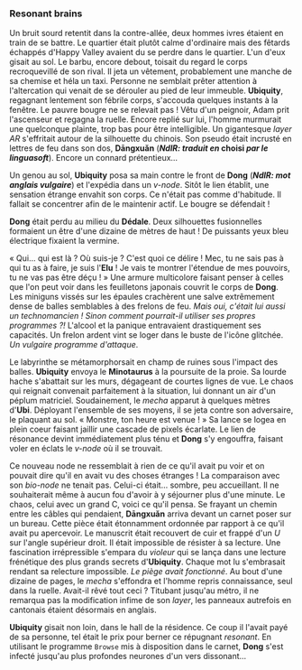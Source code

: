 ### Resonant brains

Un bruit sourd retentit dans la contre-allée, deux hommes ivres étaient en train de se battre. Le quartier était plutôt calme d'ordinaire mais des fêtards échappés d'Happy Valley avaient du se perdre dans le quartier. L'un d'eux gisait au sol. Le barbu, encore debout, toisait du regard le corps recroquevillé de son rival. Il jeta un vêtement, probablement une manche de sa chemise et héla un taxi. Personne ne semblait prêter attention à l'altercation qui venait de se dérouler au pied de leur immeuble. **Ubiquity**, regagnant lentement son fébrile corps, s'accouda quelques instants à la fenêtre. Le pauvre bougre ne se relevait pas ! Vêtu d'un peignoir, Adam prit l'ascenseur et regagna la ruelle. Encore replié sur lui, l'homme murmurait une quelconque plainte, trop bas pour être intelligible. Un gigantesque _layer AR_ s'effritait autour de la silhouette du chinois. Son pseudo était incrusté en lettres de feu dans son dos, **Dāngxuǎn** (**_NdlR: traduit en_ choisi _par le linguasoft_**). Encore un connard prétentieux...

Un genou au sol, **Ubiquity** posa sa main contre le front de **Dong** (**_NdlR: mot anglais vulgaire_**) et l'expédia dans un _v-node_. Sitôt le lien établit, une sensation étrange envahit son corps. Ce n'était pas comme d'habitude. Il fallait se concentrer afin de le maintenir actif. Le bougre se défendait !

**Dong** était perdu au milieu du **Dédale**. Deux silhouettes fusionnelles formaient un être d'une dizaine de mètres de haut ! De puissants yeux bleu électrique fixaient la vermine.

« Qui... qui est là ? Où suis-je ? C'est quoi ce délire ! Mec, tu ne sais pas à qui tu as à faire, je suis l'**Elu** ! Je vais te montrer l'étendue de mes pouvoirs, tu ne vas pas être déçu ! » Une armure multicolore faisant penser à celles que l'on peut voir dans les feuilletons japonais couvrit le corps de **Dong**. Les miniguns vissés sur les épaules crachèrent une salve extrêmement dense de balles semblables à des frelons de feu. _Mais oui, c'était lui aussi un technomancien ! Sinon comment pourrait-il utiliser ses propres programmes ?!_ L'alcool et la panique entravaient drastiquement ses capacités. Un frelon ardent vint se loger dans le buste de l'icône glitchée. _Un vulgaire programme d'attaque_.

Le labyrinthe se métamorphorsait en champ de ruines sous l'impact des balles. **Ubiquity** envoya le **Minotaurus** à la poursuite de la proie. Sa lourde hache s'abattait sur les murs, dégageant de courtes lignes de vue. Le chaos qui reignait convenait parfaitement à la situation, lui donnant un air d'un péplum matriciel. Soudainement, le _mecha_ apparut à quelques mètres d'**Ubi**. Déployant l'ensemble de ses moyens, il se jeta contre son adversaire, le plaquant au sol. « Monstre, ton heure est venue ! » Sa lance se logea en plein coeur faisant jaillir une cascade de pixels écarlate. Le lien de résonance devint immédiatement plus ténu et **Dong** s'y engouffra, faisant voler en éclats le _v-node_ où il se trouvait.

Ce nouveau node ne ressemblait à rien de ce qu'il avait pu voir et on pouvait dire qu'il en avait vu des choses étranges ! La comparaison avec son _bio-node_ ne tenait pas. Celui-ci était... sombre, peu accueillant. Il ne souhaiterait même à aucun fou d'avoir à y séjourner plus d'une minute. Le chaos, celui avec un grand C, voici ce qu'il pensa. Se frayant un chemin entre les câbles qui pendaient, **Dāngxuǎn** arriva devant un carnet poser sur un bureau. Cette pièce était étonnamment ordonnée par rapport à ce qu'il avait pu apercevoir. Le manuscrit était recouvert de cuir et frappé d'un _U_ sur l'angle supérieur droit. Il était impossible de résister à sa lecture. Une fascination irrépressible s'empara du _violeur_ qui se lança dans une lecture frénétique des plus grands secrets d'**Ubiquity**. Chaque mot lu s'embrasait rendant sa relecture impossible. _Le piège avait fonctionné_. Au bout d'une dizaine de pages, le _mecha_ s'effondra et l'homme repris connaissance, seul dans la ruelle. Avait-il rêvé tout ceci ? Titubant jusqu'au métro, il ne remarqua pas la modification infime de son _layer_, les panneaux autrefois en cantonais étaient désormais en anglais.

**Ubiquity** gisait non loin, dans le hall de la résidence. Ce coup il l'avait payé de sa personne, tel était le prix pour berner ce répugnant _resonant_. En utilisant le programme `Browse` mis à disposition dans le carnet, **Dong** s'est infecté jusqu'au plus profondes neurones d'un vers dissonant...
